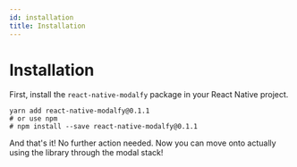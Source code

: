 ```yaml
---
id: installation
title: Installation
---
```


# Installation

First, install the `react-native-modalfy` package in your React Native project.

```text
yarn add react-native-modalfy@0.1.1
# or use npm
# npm install --save react-native-modalfy@0.1.1
```

And that's it! No further action needed. Now you can move onto actually using the library through the modal stack!

